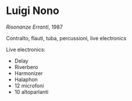 # Luigi Nono

_Risonanze Erranti_, 1987

Contralto, flauti, tuba, percussioni, live electronics

Live electronics:
 - Delay
 - Riverbero
 - Harmonizer
 - Halaphon
 - 12 microfoni
 - 10 altoparlanti
